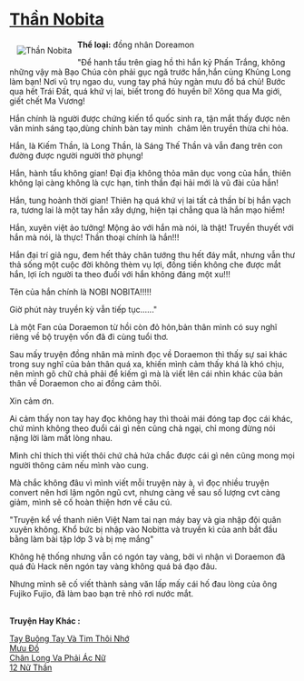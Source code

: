 <a href="https://utruyen.com/truyen/than-nobita/17372/" title="Thần Nobita"><h1>Thần Nobita</h1></a><div style="display:table"><img align="right" style="float: left; padding: 10px;" src="https://utruyen.com/images/story/200x260/than-nobita.jpg" alt="Thần Nobita"><b>Thể loại:</b> đồng nhân Doreamon<p></p>"Để hanh tẩu trên giag hồ thì hắn kỷ Phấn Trắng, không những vậy mà Bạo Chúa còn phải gục ngã trước hắn,hắn cùng Khủng Long làm bạn! Nơi vũ trụ ngao du, vung tay phá hủy ngàn mưu đồ bá chủ! Bước qua hết Trái Đất, quá khứ vị lai, biết trong đó huyền bí! Xông qua Ma giới, giết chết Ma Vương!<p></p>Hắn chính là người được chứng kiến tổ quốc sinh ra, tận mắt thấy được nên văn minh sáng tạo,dùng chính bàn tay mình  châm lên truyền thừa chi hỏa.<p></p>Hắn, là Kiếm Thần, là Long Thần, là Sáng Thế Thần và vẫn đang trên con đường được người người thờ phụng!<p></p>Hắn, hành tẩu không gian! Đại địa không thỏa mãn dục vong của hắn, thiên không lại càng không là cực hạn, tinh thần đại hải mới là vũ đài của hắn!<p></p>Hắn, tung hoành thời gian! Thiên hạ quá khứ vị lai tất cả thần bí bị hắn vạch ra, tương lai là một tay hắn xây dựng, hiện tại chẳng qua là hắn mạo hiểm!<p></p>Hắn, xuyên việt ảo tưởng! Mộng ảo với hắn mà nói, là thật! Truyền thuyết với hắn mà nói, là thực! Thần thoại chính là hắn!!!<p></p>Hắn đại trí giả ngu, đem hết thảy chân tướng thu hết đáy mắt, nhưng vẫn thư thả sống một cuộc đời không thèm vụ lợi, đồng tiền không che được mắt hắn, lợi ích người ta theo đuổi với hắn không đáng một xu!!! <p></p>Tên của hắn chính là NOBI NOBITA!!!!!<p></p>Giờ phút này truyền kỳ vẫn tiếp tục......"<p></p>Là một Fan của Doraemon từ hồi còn đỏ hỏn,bản thân mình có suy nghĩ riêng về bộ truyện vốn đã đi cùng tuổi thơ.<p></p>Sau mấy truyện đồng nhân mà mình đọc về Doraemon thì thấy sự sai khác trong suy nghĩ của bản thân quá xa, khiến mình cảm thấy khá là khó chịu, nên mình gõ chữ chả phải để kiếm gì mà là viết lên cái nhìn khác của bản thân về Doraemon cho ai đồng cảm thôi. <p></p>Xin cảm ơn.<p></p>Ai cảm thấy non tay hay đọc không hay thì thoải mái đóng tap đọc cái khác, chứ mình không theo đuổi cái gì nên cũng chả ngại, chỉ mong đừng nói nặng lời làm mất lòng nhau.<p></p>Mình chỉ thích thì viết thôi chứ chả hứa chắc được cái gì nên cũng mong mọi người thông cảm nếu mình vào cung. <p></p>Mà chắc không đâu vì mình viết mỗi truyện này à, vì đọc nhiều truyện convert nên hơi lậm ngôn ngũ cvt, nhưng càng về sau số lượng cvt càng giảm, mình sẽ cố hoàn thiện hơn về câu cú.<p></p>"Truyện kể về thanh niên Việt Nam tai nạn máy bay và gia nhập đội quân xuyên không. Khổ bức bị nhập vào Nobitta và truyền kì của anh bắt đầu bằng làm bài tập lớp 3 và bị mẹ mắng"<p></p>Không hệ thống nhưng vẫn có ngón tay vàng, bởi vì nhận vì Doraemon đã quá đủ Hack nên ngón tay vàng không quá bá đạo đâu. <p></p>Nhưng mình sẽ cố viết thành sảng văn lấp mấy cái hố đau lòng của ông Fujiko Fujio, đã làm bao bạn trẻ nhỏ rơi nước mắt.</div><p><br><b>Truyện Hay Khác :</b></p><a href="https://utruyen.com/truyen/tay-buong-tay-va-tim-thoi-nho/20869/" alt="Tay Buông Tay Và Tim Thôi Nhớ">Tay Buông Tay Và Tim Thôi Nhớ</a><br/><a href="https://truyenngontinhay.wordpress.com/2019/10/03/muu-do/" alt="Mưu Đồ">Mưu Đồ</a><br/><a href="https://github.com/quanluxury/ngontinhhot/tree/master/truyenhay/19138/" alt="Chân Long Va Phải Ác Nữ">Chân Long Va Phải Ác Nữ</a><br/><a href="https://truyenngontinhay.wordpress.com/2019/10/03/12-nu-than/" alt="12 Nữ Thần">12 Nữ Thần</a><br/>